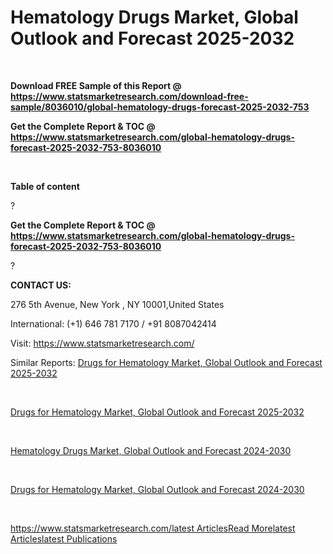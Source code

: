 <h1>Hematology Drugs Market, Global Outlook and Forecast 2025-2032</h1><br/><p><strong>Download FREE Sample of this Report @ <a href="https://www.statsmarketresearch.com/download-free-sample/8036010/global-hematology-drugs-forecast-2025-2032-753">https://www.statsmarketresearch.com/download-free-sample/8036010/global-hematology-drugs-forecast-2025-2032-753</a></strong></p>
 
 
 
 <div><b>Get the Complete Report & TOC @ <a href="https://www.statsmarketresearch.com/global-hematology-drugs-forecast-2025-2032-753-8036010">https://www.statsmarketresearch.com/global-hematology-drugs-forecast-2025-2032-753-8036010</a></b></div>
 
 
 
 <p><br />
 
 <b>Table of content</b></p>
 
 
 
 <p>? </p>
 
 
 
 <div><b>Get the Complete Report & TOC @ <a href="https://www.statsmarketresearch.com/global-hematology-drugs-forecast-2025-2032-753-8036010">https://www.statsmarketresearch.com/global-hematology-drugs-forecast-2025-2032-753-8036010</a></b></div>
 
 
 
 <p>? </p>
 
 
 
 <p><b>CONTACT US:</b><br />
 
 276 5th Avenue, New York , NY 10001,United States<br />
 
 International: (+1) 646 781 7170 / +91 8087042414<br />
 
 Visit: <a href="https://www.statsmarketresearch.com/">https://www.statsmarketresearch.com/</a><br />
 
 Similar Reports: <a href="https://www.statsmarketresearch.com/global-hematology-drugs-forecast-2025-2032-753-8036010">Drugs for Hematology Market, Global Outlook and Forecast 2025-2032</a><br />
 
 <br />
 
 <a href="https://www.statsmarketresearch.com/global-hematology-drugs-forecast-2025-2032-753-8036010">Drugs for Hematology Market, Global Outlook and Forecast 2025-2032</a><br />
 
 <br />
 
 <a href="https://www.statsmarketresearch.com/global-hematology-drugs-forecast-2025-2032-753-8036010">Hematology Drugs Market, Global Outlook and Forecast 2024-2030</a><br />
 
 <br />
 
 <a href="https://www.statsmarketresearch.com/global-hematology-drugs-forecast-2025-2032-753-8036010">Drugs for Hematology Market, Global Outlook and Forecast 2024-2030</a><br />
 
 <br />
 
 <a href="https://gyeongbokgung.com">https://www.statsmarketresearch.com/</a><a href="https://hallyeomaritime.com">latest Articles</a><a href="https://jingwansa.com">Read More</a><a href="https://nguoiviet.jp/">latest Articles</a><a href="https://www.intelmarketresearch.com/">latest Publications</a></p>